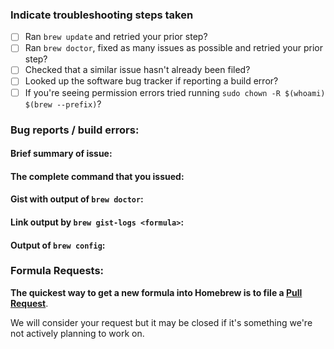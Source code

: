 ### Indicate troubleshooting steps taken

- [ ] Ran `brew update` and retried your prior step?
- [ ] Ran `brew doctor`, fixed as many issues as possible and retried your prior step?
- [ ] Checked that a similar issue hasn't already been filed?
- [ ] Looked up the software bug tracker if reporting a build error?
- [ ] If you're seeing permission errors tried running `sudo chown -R $(whoami) $(brew --prefix)`?

### Bug reports / build errors:

#### Brief summary of issue:

#### The complete command that you issued:

#### Gist with output of `brew doctor`:

#### Link output by `brew gist-logs <formula>`:

#### Output of `brew config`:

### Formula Requests:

**The quickest way to get a new formula into Homebrew is to file a [Pull Request](https://github.com/watermelonexpress/homebrew-nginx/pulls)**.

We will consider your request but it may be closed if it's something we're not actively planning to work on.
